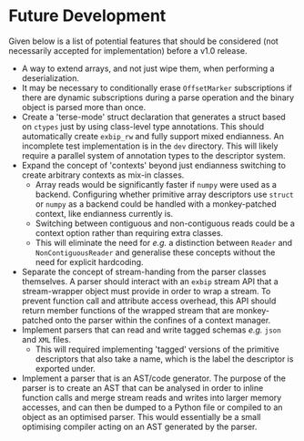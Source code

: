 # Future Development
Given below is a list of potential features that should be considered (not necessarily accepted for implementation) before a v1.0 release.

- A way to extend arrays, and not just wipe them, when performing a deserialization.
- It may be necessary to conditionally erase `OffsetMarker` subscriptions if there are dynamic subscriptions during a parse operation and the binary object is parsed more than once.
- Create a 'terse-mode' struct declaration that generates a struct based on `ctypes` just by using class-level type annotations. This should automatically create `exbip_rw` and fully support mixed endianness. An incomplete test implementation is in the `dev` directory. This will likely require a parallel system of annotation types to the descriptor system.
- Expand the concept of 'contexts' beyond just endianness switching to create arbitrary contexts as mix-in classes.
    - Array reads would be significantly faster if `numpy` were used as a backend. Configuring whether primitive array descriptors use `struct` or `numpy` as a backend could be handled with a monkey-patched context, like endianness currently is.
    - Switching between contiguous and non-contiguous reads could be a context option rather than requiring extra classes.
    - This will eliminate the need for _e.g._ a distinction between `Reader` and `NonContiguousReader` and generalise these concepts without the need for explicit hardcoding.
- Separate the concept of stream-handing from the parser classes themselves. A parser should interact with an `exbip` stream API that a stream-wrapper object must provide in order to wrap a stream. To prevent function call and attribute access overhead, this API should return member functions of the wrapped stream that are monkey-patched onto the parser within the confines of a context manager.
- Implement parsers that can read and write tagged schemas _e.g._ `json` and `XML` files.
    - This will required implementing 'tagged' versions of the primitive descriptors that also take a name, which is the label the descriptor is exported under.
- Implement a parser that is an AST/code generator. The purpose of the parser is to create an AST that can be analysed in order to inline function calls and merge stream reads and writes into larger memory accesses, and can then be dumped to a Python file or compiled to an object as an optimised parser. This would essentially be a small optimising compiler acting on an AST generated by the parser.
